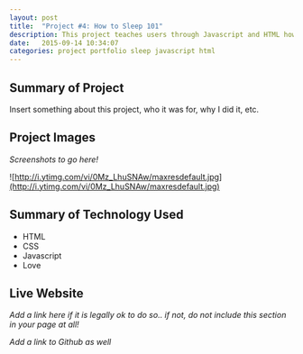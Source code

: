 ```yaml
---
layout: post
title:  "Project #4: How to Sleep 101"
description: This project teaches users through Javascript and HTML how to sleep better.
date:   2015-09-14 10:34:07
categories: project portfolio sleep javascript html
---
```




## Summary of Project

Insert something about this project, who it was for, why I did it, etc.

## Project Images

*Screenshots to go here!*

![http://i.ytimg.com/vi/0Mz_LhuSNAw/maxresdefault.jpg](http://i.ytimg.com/vi/0Mz_LhuSNAw/maxresdefault.jpg)

## Summary of Technology Used

- HTML
- CSS
- Javascript
- Love

## Live Website

*Add a link here if it is legally ok to do so.. if not, do not include this section in your page at all!*

*Add a link to Github as well*
